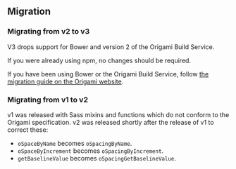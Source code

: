 ## Migration

### Migrating from v2 to v3

V3 drops support for Bower and version 2 of the Origami Build Service.

If you were already using npm, no changes should be required.

If you have been using Bower or the Origami Build Service, follow [the migration guide on the Origami website](https://origami.ft.com/docs/tutorials/bower-to-npm/).

### Migrating from v1 to v2
v1 was released with Sass mixins and functions which do not conform to the Origami specification. v2 was released shortly after the release of v1 to correct these:
- `oSpaceByName` becomes `oSpacingByName`.
- `oSpaceByIncrement` becomes `oSpacingByIncrement`.
- `getBaselineValue` becomes `oSpacingGetBaselineValue`.

